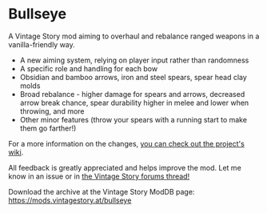 # Bullseye
A Vintage Story mod aiming to overhaul and rebalance ranged weapons in a vanilla-friendly way.

* A new aiming system, relying on player input rather than randomness
* A specific role and handling for each bow
* Obsidian and bamboo arrows, iron and steel spears, spear head clay molds
* Broad rebalance - higher damage for spears and arrows, decreased arrow break chance, spear durability higher in melee and lower when throwing, and more
* Other minor features (throw your spears with a running start to make them go farther!)

For a more information on the changes, [you can check out the project's wiki](https://github.com/Rahjital/VSBullseye/wiki).

All feedback is greatly appreciated and helps improve the mod. Let me know in an issue or in [the Vintage Story forums thread!](https://www.vintagestory.at/forums/topic/5537-archery-vanilla-friendly-ranged-weapon-overhaul/)

Download the archive at the Vintage Story ModDB page: https://mods.vintagestory.at/bullseye
